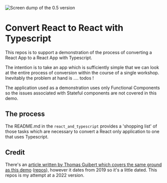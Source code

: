 ![Screen dump of the 0.5 version](https://github.com/shearichard/convert-react-to-react-with-typescript/blob/main/images/react-ts-home-page-screen-dump.png?raw=true)

# Convert React to React with Typescript
This repos is to support a demonstration of the process of converting a React App to a React App with Typescript.

The intention is to take an app which is sufficiently simple that we can look at the entire process of conversion within the course of a single workshop. Inevitably the problem at hand is .... todos !

The application used as a demonstration uses only Functional Components so the issues associated with Stateful components are not covered in this demo.

## The process

The README.md in the `react_and_typescript` provides a 'shopping list' of those tasks which are necessary to convert a React only application to one that uses Typescript. 

## Credit
There's an [article written by Thomas Guibert which covers the same ground as this demo](https://medium.com/swlh/convert-your-javascript-react-app-to-typescript-the-easy-guide-631592dc1876) ([repos](https://github.com/thmsgbrt/Javascript-to-TypeScript-guide)), however it dates from 2019 so it's a little dated. This repos is my attempt at a 2022 version.  
